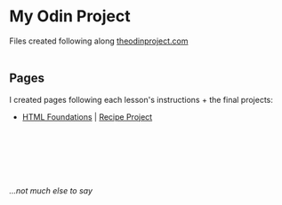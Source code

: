 # My Odin Project
Files created following along <a href=https://www.theodinproject.com> theodinproject.com</a>   
<br>
## Pages
I created pages following each lesson's instructions + the final projects:
<ul>
  <li><a href="https://joshtr08083.github.io/odin-project/HTML-Intro/">HTML Foundations</a> | <a href="https://joshtr08083.github.io/odin-recipes/index.html"> Recipe Project </a></li>
  
</ul>

<br>
<br>
<br>
<br>
<br>
<br>
<i>...not much else to say</i>
